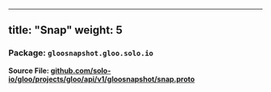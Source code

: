 
---
title: "Snap"
weight: 5
---

<!-- Code generated by solo-kit. DO NOT EDIT. -->


### Package: `gloosnapshot.gloo.solo.io`

**Source File: [github.com/solo-io/gloo/projects/gloo/api/v1/gloosnapshot/snap.proto](https://github.com/solo-io/gloo/blob/main/projects/gloo/api/v1/gloosnapshot/snap.proto)**






<!-- Start of HubSpot Embed Code -->
<script type="text/javascript" id="hs-script-loader" async defer src="//js.hs-scripts.com/5130874.js"></script>
<!-- End of HubSpot Embed Code -->
